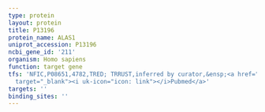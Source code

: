 ```yaml
---
type: protein
layout: protein
title: P13196
protein_name: ALAS1
uniprot_accession: P13196
ncbi_gene_id: '211'
organism: Homo sapiens
function: target gene
tfs: 'NFIC,P08651,4782,TRED; TRRUST,inferred by curator,&ensp;<a href="https://www.ncbi.nlm.nih.gov/pubmed/?term=15123725%5Buid%5D"
  target="_blank"><i uk-icon="icon: link"></i>Pubmed</a>'
targets: ''
binding_sites: ''
---
```

